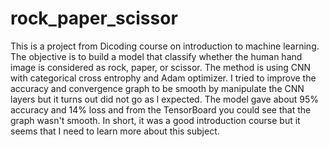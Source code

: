 # rock_paper_scissor

This is a project from Dicoding course on introduction to machine learning. The objective is to build a model that classify whether the human hand image is considered as rock, paper, or scissor. The method is using CNN with categorical cross entrophy and Adam optimizer. I tried to improve the accuracy and convergence graph to be smooth by manipulate the CNN layers but it turns out did not go as I expected. The model gave about 95% accuracy and 14% loss and from the TensorBoard you could see that the graph wasn't smooth. In short, it was a good introduction course but it seems that I need to learn more about this subject.
